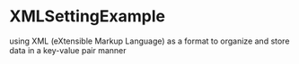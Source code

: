 # XMLSettingExample
using XML (eXtensible Markup Language) as a format to organize and store data in a key-value pair manner
